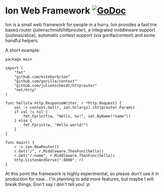 Ion Web Framework [![GoDoc](https://godoc.org/github.com/estebarb/ion?status.svg)](http://godoc.org/github.com/estebarb/ion)
=================

Ion is a small web framework for people in a hurry.
Ion provides a fast trie based router (julienschmidt/httprouter),
a integrated middleware support (justinas/alice), automatic
context support (via gorilla/context) and some handful helpers.

A short example:

	package main

	import (
		"fmt"
		"github.com/estebarb/ion"
		"github.com/gorilla/context"
		"github.com/julienschmidt/httprouter"
		"net/http"
	)

	func hello(w http.ResponseWriter, r *http.Request) {
		val := context.Get(r, ion.Urlargs).(httprouter.Params)
		if val != nil {
			fmt.Fprintf(w, "Hello, %v!", val.ByName("name"))
		} else {
			fmt.Fprint(w, "Hello world!")
		}
	}

	func main() {
		r := ion.NewRouter()
		r.Get("/", r.Middleware.ThenFunc(hello))
		r.Get("/:name", r.Middleware.ThenFunc(hello))
		http.ListenAndServe(":8080", r)
	}
	
At this point the framework is highly experimental, so please don't
use it in production for now... I'm planning to add more features,
but maybe I will break things. Don't say I don't tell you! :p

